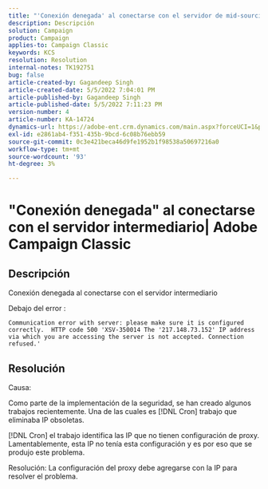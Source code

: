 ```yaml
---
title: "'Conexión denegada' al conectarse con el servidor de mid-sourcing| Adobe Campaign Classic"
description: Descripción
solution: Campaign
product: Campaign
applies-to: Campaign Classic
keywords: KCS
resolution: Resolution
internal-notes: TK192751
bug: false
article-created-by: Gagandeep Singh
article-created-date: 5/5/2022 7:04:01 PM
article-published-by: Gagandeep Singh
article-published-date: 5/5/2022 7:11:23 PM
version-number: 4
article-number: KA-14724
dynamics-url: https://adobe-ent.crm.dynamics.com/main.aspx?forceUCI=1&pagetype=entityrecord&etn=knowledgearticle&id=fb5b9f1e-a6cc-ec11-a7b5-6045bd00dd66
exl-id: e2861ab4-f351-435b-9bcd-6c08b76ebb59
source-git-commit: 0c3e421beca46d9fe1952b1f98538a50697216a0
workflow-type: tm+mt
source-wordcount: '93'
ht-degree: 3%

---
```


# &quot;Conexión denegada&quot; al conectarse con el servidor intermediario| Adobe Campaign Classic

## Descripción



Conexión denegada al conectarse con el servidor intermediario

Debajo del error : 


`Communication error with server: please make sure it is configured correctly.  HTTP code 500 'XSV-350014 The '217.148.73.152' IP address via which you are accessing the server is not accepted. Connection refused.'`


## Resolución

Causa:

Como parte de la implementación de la seguridad, se han creado algunos trabajos recientemente. Una de las cuales es [!DNL Cron] trabajo que eliminaba IP obsoletas.

[!DNL Cron] el trabajo identifica las IP que no tienen configuración de proxy. Lamentablemente, esta IP no tenía esta configuración y es por eso que se produjo este problema.

Resolución: La configuración del proxy debe agregarse con la IP para resolver el problema.
